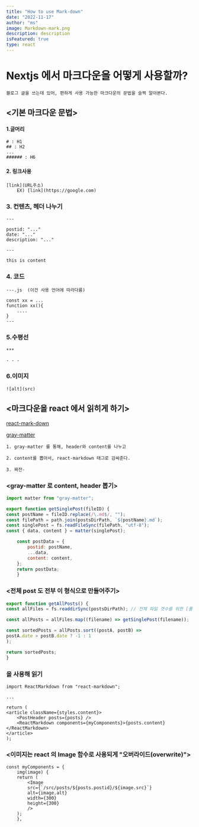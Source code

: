 ```yaml
---
title: "How to use Mark-down"
date: "2022-11-17"
author: "ms"
image: Markdown-mark.png
description: description
isFeatured: true
type: react
---
```


# Nextjs 에서 마크다운을 어떻게 사용할까?

    블로그 글을 쓰는데 있어, 편하게 사용 가능한 마크다운의 문법을 슬쩍 알아본다.

## <기본 마크다운 문법>

#### 1.글머리

    # : H1
    ## : H2
    ...
    ###### : H6

#### 2. 링크사용

    [link](URL주소)
        EX) [link](https://google.com)

### 3. 컨텐츠, 헤더 나누기

    ---

    postid: "..."
    date: "..."
    description: "..."

    ---

    this is content

### 4. 코드

    ---.js  (이건 사용 언어에 따라다름)

    const xx = ...
    function xx(){
        ....
    }
    ---

### 5.수평선

    ***

    - - -

### 6.이미지

    ![alt](src)

## <마크다운을 react 에서 읽히게 하기>

[react-mark-down](https://www.npmjs.com/package/react-markdown#appendix-a-html-in-markdown)

[gray-matter](https://www.npmjs.com/package/gray-**matter**)

    1. gray-matter 를 통해, header와 content를 나누고

    2. content를 뽑아서, react-markdown 태그로 감싸준다.

    3. 짜잔-

### <gray-matter 로 content, header 뽑기>

```.js
import matter from "gray-matter";

export function getSinglePost(fileID) {
const postName = fileID.replace(/\.md$/, "");
const filePath = path.join(postsDirPath, `${postName}.md`);
const singlePost = fs.readFileSync(filePath, "utf-8");
const { data, content } = matter(singlePost);

    const postData = {
        postid: postName,
        ...data,
        content: content,
    };
    return postData;
    }

```

### <전체 post 도 전부 이 형식으로 만들어주기>

```.js
export function getAllPosts() {
const allFiles = fs.readdirSync(postsDirPath); // 전체 파일 갯수를 위한 [폴더 안의 모든 파일 뒤지기]

const allPosts = allFiles.map((filename) => getSinglePost(filename));

const sortedPosts = allPosts.sort((postA, postB) =>
postA.date > postB.date ? -1 : 1
);

return sortedPosts;
}
```

### <react-markdown> 을 사용해 읽기

    import ReactMarkdown from "react-markdown";

    ...

    return (
    <article className={styles.content}>
        <PostHeader posts={posts} />
        <ReactMarkdown components={myComponents}>{posts.content}</ReactMarkdown>
    </article>
    );

### <이미지는 react 의 Image 함수로 사용되게 "오버라이드(overwrite)">

    const myComponents = {
        img(image) {
        return (
            <Image
            src={`/src/posts/${posts.postid}/${image.src}`}
            alt={image.alt}
            width={300}
            height={300}
            />
        );
        },
